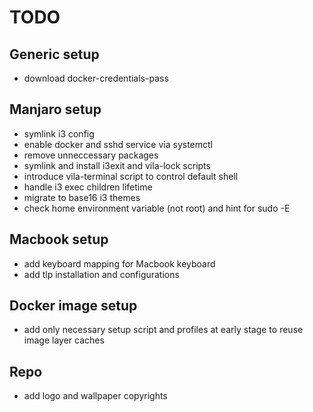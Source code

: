 # TODO

## Generic setup
* download docker-credentials-pass

## Manjaro setup
* symlink i3 config
* enable docker and sshd service via systemctl
* remove unneccessary packages
* symlink and install i3exit and vila-lock scripts
* introduce vila-terminal script to control default shell
* handle i3 exec children lifetime
* migrate to base16 i3 themes
* check home environment variable (not root) and hint for sudo -E

## Macbook setup
* add keyboard mapping for Macbook keyboard
* add tlp installation and configurations

## Docker image setup
* add only necessary setup script and profiles at early stage to reuse image
  layer caches

## Repo
* add logo and wallpaper copyrights
